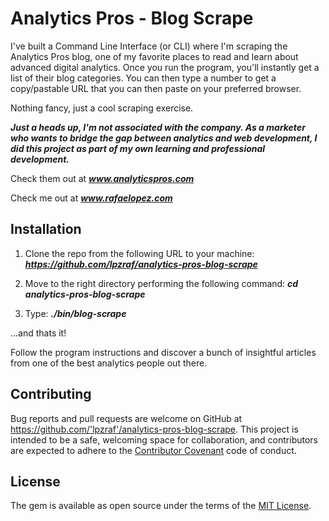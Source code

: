 # Analytics Pros - Blog Scrape

I've built a Command Line Interface (or CLI) where I'm scraping the Analytics Pros blog, one of my favorite places to read and learn about advanced digital analytics. Once you run the program, you'll instantly get a list of their blog categories. You can then type a number to get a copy/pastable URL that you can then paste on your preferred browser. 

Nothing fancy, just a cool scraping exercise.

***Just a heads  up, I'm not associated with the company. As a marketer who wants to bridge the gap between analytics and web development, I did this project as part of my own learning and professional development.***

Check them out at ***www.analyticspros.com*** 

Check me out at ***www.rafaelopez.com***

## Installation

1. Clone the repo from the following URL to your machine:
***https://github.com/lpzraf/analytics-pros-blog-scrape***

2. Move to the right directory performing the following command:
***cd analytics-pros-blog-scrape***

3. Type:
***./bin/blog-scrape***

...and thats it! 

Follow the program instructions and discover a bunch of insightful articles from one of the best analytics people out there. 


## Contributing

Bug reports and pull requests are welcome on GitHub at https://github.com/'lpzraf'/analytics-pros-blog-scrape. This project is intended to be a safe, welcoming space for collaboration, and contributors are expected to adhere to the [Contributor Covenant](http://contributor-covenant.org) code of conduct.

## License

The gem is available as open source under the terms of the [MIT License](https://opensource.org/licenses/MIT).


